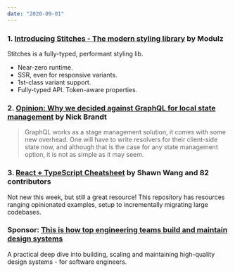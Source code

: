 ```yaml
---
date: "2020-09-01"
---
```


### 1. [Introducing Stitches - The modern styling library](https://stitches.dev) by Modulz

Stitches is a fully-typed, performant styling lib.

- Near-zero runtime.
- SSR, even for responsive variants.
- 1st-class variant support.
- Fully-typed API. Token-aware properties.

### 2. [Opinion: Why we decided against GraphQL for local state management](https://tech.okcupid.com/why-we-decided-against-graphql-for-local-state-management) by Nick Brandt

> GraphQL works as a stage management solution, it comes with some new overhead. One will have to write resolvers for their client-side state now, and although that is the case for any state management option, it is not as simple as it may seem.

### 3. [React + TypeScript Cheatsheet](https://github.com/typescript-cheatsheets/react) by Shawn Wang and 82 contributors

Not new this week, but still a great resource! This repository has resources ranging opinionated examples, setup to incrementally migrating large codebases.

### Sponsor: [This is how top engineering teams build and maintain design systems](https://designsystems.engineering/)

A practical deep dive into building, scaling and maintaining high-quality design systems - for software engineers.
